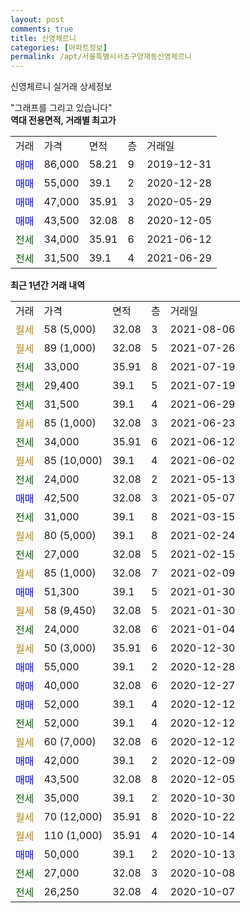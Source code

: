 ```yaml
---
layout: post
comments: true
title: 신영체르니
categories: [아파트정보]
permalink: /apt/서울특별시서초구양재동신영체르니
---
```


신영체르니 실거래 상세정보

<script type="text/javascript">
  google.charts.load('current', {'packages':['line', 'corechart']});
  google.charts.setOnLoadCallback(drawChart);

  function drawChart() {
    var data = new google.visualization.DataTable();
    data.addColumn('date', '거래일');
    data.addColumn('number', "매매");
    data.addColumn('number', "전세");
    data.addColumn('number', "전매");

    data.addRows([[new Date(Date.parse("2021-08-06")), null, null, null], [new Date(Date.parse("2021-07-26")), null, null, null], [new Date(Date.parse("2021-07-19")), null, 33000, null], [new Date(Date.parse("2021-07-19")), null, 29400, null], [new Date(Date.parse("2021-06-29")), null, 31500, null], [new Date(Date.parse("2021-06-23")), null, null, null], [new Date(Date.parse("2021-06-12")), null, 34000, null], [new Date(Date.parse("2021-06-02")), null, null, null], [new Date(Date.parse("2021-05-13")), null, 24000, null], [new Date(Date.parse("2021-05-07")), 42500, null, null], [new Date(Date.parse("2021-03-15")), null, 31000, null], [new Date(Date.parse("2021-02-24")), null, null, null], [new Date(Date.parse("2021-02-15")), null, 27000, null], [new Date(Date.parse("2021-02-09")), null, null, null], [new Date(Date.parse("2021-01-30")), 51300, null, null], [new Date(Date.parse("2021-01-30")), null, null, null], [new Date(Date.parse("2021-01-04")), null, 24000, null], [new Date(Date.parse("2020-12-30")), null, null, null], [new Date(Date.parse("2020-12-28")), 55000, null, null], [new Date(Date.parse("2020-12-27")), 40000, null, null], [new Date(Date.parse("2020-12-12")), 52000, null, null], [new Date(Date.parse("2020-12-12")), null, 52000, null], [new Date(Date.parse("2020-12-12")), null, null, null], [new Date(Date.parse("2020-12-09")), 42000, null, null], [new Date(Date.parse("2020-12-05")), 43500, null, null], [new Date(Date.parse("2020-10-30")), null, 35000, null], [new Date(Date.parse("2020-10-22")), null, null, null], [new Date(Date.parse("2020-10-14")), null, null, null], [new Date(Date.parse("2020-10-13")), 50000, null, null], [new Date(Date.parse("2020-10-08")), null, 27000, null], [new Date(Date.parse("2020-10-07")), null, 26250, null]]);

    var options = {
      hAxis: {
        format: 'yyyy/MM/dd'
      },    
      lineWidth: 0,
      pointsVisible: true,    
      title: '최근 1년간 유형별 실거래가 분포',
      legend: { position: 'bottom' }
    };

    var formatter = new google.visualization.NumberFormat({pattern:'###,###'} );
    formatter.format(data, 1);
    formatter.format(data, 2);
    
    setTimeout(function() {
        var chart = new google.visualization.LineChart(document.getElementById('columnchart_material'));
        chart.draw(data, (options));
        document.getElementById('loading').style.display = 'none';
    }, 200);
  }
</script>


<div id="loading" style="z-index:20; display: block; margin-left: 0px">"그래프를 그리고 있습니다"</div>
<div id="columnchart_material" style="width: 95%; margin-left: 0px; display: block"></div>
<!-- contents start -->
<b>역대 전용면적, 거래별 최고가</b>
<table class="sortable">
    <tr>
      <td>거래</td>
      <td>가격</td>
      <td>면적</td>
      <td>층</td>
      <td>거래일</td>
    </tr>
        <tr>
          <td><a style="color: blue">매매</a></td>
          <td>86,000</td>
          <td>58.21</td>
          <td>9</td>
          <td>2019-12-31</td>
        </tr>            <tr>
          <td><a style="color: blue">매매</a></td>
          <td>55,000</td>
          <td>39.1</td>
          <td>2</td>
          <td>2020-12-28</td>
        </tr>            <tr>
          <td><a style="color: blue">매매</a></td>
          <td>47,000</td>
          <td>35.91</td>
          <td>3</td>
          <td>2020-05-29</td>
        </tr>            <tr>
          <td><a style="color: blue">매매</a></td>
          <td>43,500</td>
          <td>32.08</td>
          <td>8</td>
          <td>2020-12-05</td>
        </tr>        
        <tr>
              <td><a style="color: darkgreen">전세</a></td>
              <td>34,000</td>
              <td>35.91</td>
              <td>6</td>
              <td>2021-06-12</td>
            </tr>            <tr>
              <td><a style="color: darkgreen">전세</a></td>
              <td>31,500</td>
              <td>39.1</td>
              <td>4</td>
              <td>2021-06-29</td>
            </tr>        
    
</table>

<b>최근 1년간 거래 내역</b>

<table class="sortable">
    <tr>
      <td>거래</td>
      <td>가격</td>
      <td>면적</td>
      <td>층</td>
      <td>거래일</td>
    </tr>
    <tr>
      <td><a style="color: darkgoldenrod">월세</a></td>
      <td>58 (5,000)</td>
      <td>32.08</td>
      <td>3</td>
      <td>2021-08-06</td>
    </tr>          <tr>
      <td><a style="color: darkgoldenrod">월세</a></td>
      <td>89 (1,000)</td>
      <td>32.08</td>
      <td>5</td>
      <td>2021-07-26</td>
    </tr>          <tr>
      <td><a style="color: darkgreen">전세</a></td>
      <td>33,000</td>
      <td>35.91</td>
      <td>8</td>
      <td>2021-07-19</td>
    </tr>          <tr>
      <td><a style="color: darkgreen">전세</a></td>
      <td>29,400</td>
      <td>39.1</td>
      <td>5</td>
      <td>2021-07-19</td>
    </tr>          <tr>
      <td><a style="color: darkgreen">전세</a></td>
      <td>31,500</td>
      <td>39.1</td>
      <td>4</td>
      <td>2021-06-29</td>
    </tr>          <tr>
      <td><a style="color: darkgoldenrod">월세</a></td>
      <td>85 (1,000)</td>
      <td>32.08</td>
      <td>3</td>
      <td>2021-06-23</td>
    </tr>          <tr>
      <td><a style="color: darkgreen">전세</a></td>
      <td>34,000</td>
      <td>35.91</td>
      <td>6</td>
      <td>2021-06-12</td>
    </tr>          <tr>
      <td><a style="color: darkgoldenrod">월세</a></td>
      <td>85 (10,000)</td>
      <td>39.1</td>
      <td>4</td>
      <td>2021-06-02</td>
    </tr>          <tr>
      <td><a style="color: darkgreen">전세</a></td>
      <td>24,000</td>
      <td>32.08</td>
      <td>2</td>
      <td>2021-05-13</td>
    </tr>          <tr>
      <td><a style="color: blue">매매</a></td>
      <td>42,500</td>
      <td>32.08</td>
      <td>3</td>
      <td>2021-05-07</td>
    </tr>          <tr>
      <td><a style="color: darkgreen">전세</a></td>
      <td>31,000</td>
      <td>39.1</td>
      <td>8</td>
      <td>2021-03-15</td>
    </tr>          <tr>
      <td><a style="color: darkgoldenrod">월세</a></td>
      <td>80 (5,000)</td>
      <td>39.1</td>
      <td>8</td>
      <td>2021-02-24</td>
    </tr>          <tr>
      <td><a style="color: darkgreen">전세</a></td>
      <td>27,000</td>
      <td>32.08</td>
      <td>5</td>
      <td>2021-02-15</td>
    </tr>          <tr>
      <td><a style="color: darkgoldenrod">월세</a></td>
      <td>85 (1,000)</td>
      <td>32.08</td>
      <td>7</td>
      <td>2021-02-09</td>
    </tr>          <tr>
      <td><a style="color: blue">매매</a></td>
      <td>51,300</td>
      <td>39.1</td>
      <td>5</td>
      <td>2021-01-30</td>
    </tr>          <tr>
      <td><a style="color: darkgoldenrod">월세</a></td>
      <td>58 (9,450)</td>
      <td>32.08</td>
      <td>5</td>
      <td>2021-01-30</td>
    </tr>          <tr>
      <td><a style="color: darkgreen">전세</a></td>
      <td>24,000</td>
      <td>32.08</td>
      <td>6</td>
      <td>2021-01-04</td>
    </tr>          <tr>
      <td><a style="color: darkgoldenrod">월세</a></td>
      <td>50 (3,000)</td>
      <td>35.91</td>
      <td>6</td>
      <td>2020-12-30</td>
    </tr>          <tr>
      <td><a style="color: blue">매매</a></td>
      <td>55,000</td>
      <td>39.1</td>
      <td>2</td>
      <td>2020-12-28</td>
    </tr>          <tr>
      <td><a style="color: blue">매매</a></td>
      <td>40,000</td>
      <td>32.08</td>
      <td>6</td>
      <td>2020-12-27</td>
    </tr>          <tr>
      <td><a style="color: blue">매매</a></td>
      <td>52,000</td>
      <td>39.1</td>
      <td>4</td>
      <td>2020-12-12</td>
    </tr>          <tr>
      <td><a style="color: darkgreen">전세</a></td>
      <td>52,000</td>
      <td>39.1</td>
      <td>4</td>
      <td>2020-12-12</td>
    </tr>          <tr>
      <td><a style="color: darkgoldenrod">월세</a></td>
      <td>60 (7,000)</td>
      <td>32.08</td>
      <td>6</td>
      <td>2020-12-12</td>
    </tr>          <tr>
      <td><a style="color: blue">매매</a></td>
      <td>42,000</td>
      <td>39.1</td>
      <td>2</td>
      <td>2020-12-09</td>
    </tr>          <tr>
      <td><a style="color: blue">매매</a></td>
      <td>43,500</td>
      <td>32.08</td>
      <td>8</td>
      <td>2020-12-05</td>
    </tr>          <tr>
      <td><a style="color: darkgreen">전세</a></td>
      <td>35,000</td>
      <td>39.1</td>
      <td>2</td>
      <td>2020-10-30</td>
    </tr>          <tr>
      <td><a style="color: darkgoldenrod">월세</a></td>
      <td>70 (12,000)</td>
      <td>35.91</td>
      <td>8</td>
      <td>2020-10-22</td>
    </tr>          <tr>
      <td><a style="color: darkgoldenrod">월세</a></td>
      <td>110 (1,000)</td>
      <td>35.91</td>
      <td>4</td>
      <td>2020-10-14</td>
    </tr>          <tr>
      <td><a style="color: blue">매매</a></td>
      <td>50,000</td>
      <td>39.1</td>
      <td>2</td>
      <td>2020-10-13</td>
    </tr>          <tr>
      <td><a style="color: darkgreen">전세</a></td>
      <td>27,000</td>
      <td>32.08</td>
      <td>3</td>
      <td>2020-10-08</td>
    </tr>          <tr>
      <td><a style="color: darkgreen">전세</a></td>
      <td>26,250</td>
      <td>32.08</td>
      <td>4</td>
      <td>2020-10-07</td>
    </tr>      </table>
<!-- contents end -->    


